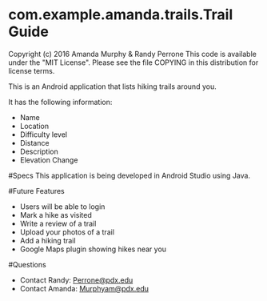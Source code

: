 # com.example.amanda.trails.Trail Guide
Copyright (c) 2016 Amanda Murphy & Randy Perrone
This code is available under the "MIT License". Please see the file COPYING in this distribution for license terms.

This is an Android application that lists hiking trails around you. 

It has the following information:
 - Name
 - Location
 - Difficulty level
 - Distance
 - Description 
 - Elevation Change

#Specs
This application is being developed in Android Studio using Java.

#Future Features
- Users will be able to login 
- Mark a hike as visited
- Write a review of a trail
- Upload your photos of a trail
- Add a hiking trail
- Google Maps plugin showing hikes near you

#Questions
- Contact Randy: Perrone@pdx.edu
- Contact Amanda: Murphyam@pdx.edu
